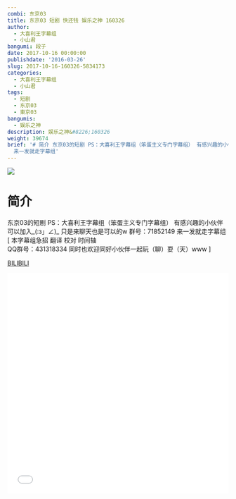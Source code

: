 ```yaml
---
combi: 东京03
title: 东京03 短剧 快还钱 娱乐之神 160326
author:
  - 大喜利王字幕组
  - 小山君
bangumi: 段子
date: 2017-10-16 00:00:00
publishdate: '2016-03-26'
slug: 2017-10-16-160326-5834173
categories:
  - 大喜利王字幕组
  - 小山君
tags:
  - 短剧
  - 东京03
  - 東京03
bangumis:
  - 娱乐之神
description: 娱乐之神&#8226;160326
weight: 39674
brief: '# 简介 东京03的短剧 PS：大喜利王字幕组（笨蛋主义专门字幕组） 有感兴趣的小伙伴可以加入_(:з」∠)_ 只是来聊天也是可以的w 群号：71852149
  来一发就走字幕组'
---
```


![](https://i.imgur.com/UtZVaJJ.jpg)

# 简介  
东京03的短剧  PS：大喜利王字幕组（笨蛋主义专门字幕组） 
有感兴趣的小伙伴可以加入_(:з」∠)_  只是来聊天也是可以的w
群号：71852149
来一发就走字幕组
 [ 本字幕组急招 翻译 校对 时间轴   
QQ群号：431318334 同时也欢迎同好小伙伴一起玩（聊）耍（天）www ]

  [BILIBILI](https://www.bilibili.com/video/av5834173/)


<div class="vcontainer">  <iframe class='video' src="//www.bilibili.com/blackboard/player.html?aid=5834173" width="100%" height="500" frameborder="0" allowfullscreen="allowfullscreen"></iframe></div>
